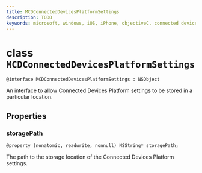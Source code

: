```yaml
---
title: MCDConnectedDevicesPlatformSettings
description: TODO
keywords: microsoft, windows, iOS, iPhone, objectiveC, connected devices, Project Rome
---
```


# class `MCDConnectedDevicesPlatformSettings` 

```
@interface MCDConnectedDevicesPlatformSettings : NSObject
```  
An interface to allow Connected Devices Platform settings to be stored in a particular location.  

## Properties

### storagePath
`@property (nonatomic, readwrite, nonnull) NSString* storagePath;`

The path to the storage location of the Connected Devices Platform settings.
